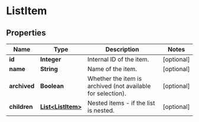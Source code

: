 

# ListItem


## Properties

| Name | Type | Description | Notes |
|------------ | ------------- | ------------- | -------------|
|**id** | **Integer** | Internal ID of the item. |  [optional] |
|**name** | **String** | Name of the item. |  [optional] |
|**archived** | **Boolean** | Whether the item is archived (not available for selection). |  [optional] |
|**children** | [**List&lt;ListItem&gt;**](ListItem.md) | Nested items - if the list is nested. |  [optional] |



